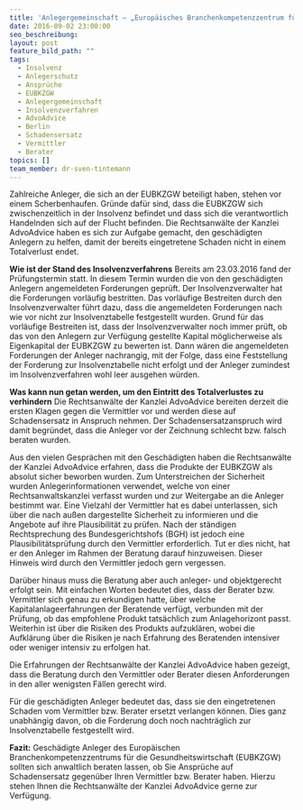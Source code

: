 ```yaml
---
title: 'Anlegergemeinschaft – „Europäisches Branchenkompetenzzentrum für die Gesundheitswirtschaft (kurz: EUBKZGW)'
date: 2016-09-02 23:00:00
seo_beschreibung:
layout: post
feature_bild_path: ""
tags:
  - Insolvenz
  - Anlegerschutz
  - Ansprüche
  - EUBKZGW
  - Anlegergemeinschaft
  - Insolvenzverfahren
  - AdvoAdvice
  - Berlin
  - Schadensersatz
  - Vermittler
  - Berater
topics: []
team_member: dr-sven-tintemann
---
```



Zahlreiche Anleger, die sich an der EUBKZGW beteiligt haben, stehen vor einem Scherbenhaufen. Gründe dafür sind, dass die EUBKZGW sich zwischenzeitlich in der Insolvenz befindet und dass sich die verantwortlich Handelnden sich auf der Flucht befinden. Die Rechtsanwälte der Kanzlei AdvoAdvice haben es sich zur Aufgabe gemacht, den geschädigten Anlegern zu helfen, damit der bereits eingetretene Schaden nicht in einem Totalverlust endet.

**Wie ist der Stand des Insolvenzverfahrens**  Bereits am 23.03.2016 fand der Prüfungstermin statt. In diesem Termin wurden die von den geschädigten Anlegern angemeldeten Forderungen geprüft. Der Insolvenzverwalter hat die Forderungen vorläufig bestritten. Das vorläufige Bestreiten durch den Insolvenzverwalter führt dazu, dass die angemeldeten Forderungen nach wie vor nicht zur Insolvenztabelle festgestellt wurden. Grund für das vorläufige Bestreiten ist, dass der Insolvenzverwalter noch immer prüft, ob das von den Anlegern zur Verfügung gestellte Kapital möglicherweise als Eigenkapital der EUBKZGW zu bewerten ist. Dann wären die angemeldeten Forderungen der Anleger nachrangig, mit der Folge, dass eine Feststellung der Forderung zur Insolvenztabelle nicht erfolgt und der Anleger zumindest im Insolvenzverfahren wohl leer ausgehen würden.

**Was kann nun getan werden, um den Eintritt des Totalverlustes zu verhindern**   Die Rechtsanwälte der Kanzlei AdvoAdvice bereiten derzeit die ersten Klagen gegen die Vermittler vor und werden diese auf Schadensersatz in Anspruch nehmen. Der Schadensersatzanspruch wird damit begründet, dass die Anleger vor der Zeichnung schlecht bzw. falsch beraten wurden.

Aus den vielen Gesprächen mit den Geschädigten haben die Rechtsanwälte der Kanzlei AdvoAdvice erfahren, dass die Produkte der EUBKZGW als absolut sicher beworben wurden. Zum Unterstreichen der Sicherheit wurden Anlegerinformationen verwendet, welche von einer Rechtsanwaltskanzlei verfasst wurden und zur Weitergabe an die Anleger bestimmt war. Eine Vielzahl der Vermittler hat es dabei unterlassen, sich über die nach außen dargestellte Sicherheit zu informieren und die Angebote auf ihre Plausibilität zu prüfen. Nach der ständigen Rechtsprechung des Bundesgerichtshofs (BGH) ist jedoch eine Plausibilitätsprüfung durch den Vermittler erforderlich. Tut er dies nicht, hat er den Anleger im Rahmen der Beratung darauf hinzuweisen. Dieser Hinweis wird durch den Vermittler jedoch gern vergessen.

Darüber hinaus muss die Beratung aber auch anleger- und objektgerecht erfolgt sein. Mit einfachen Worten bedeutet dies, dass der Berater bzw. Vermittler sich genau zu erkundigen hatte, über welche Kapitalanlageerfahrungen der Beratende verfügt, verbunden mit der Prüfung, ob das empfohlene Produkt tatsächlich zum Anlagehorizont passt. Weiterhin ist über die Risiken des Produkts aufzuklären, wobei die Aufklärung über die Risiken je nach Erfahrung des Beratenden intensiver oder weniger intensiv zu erfolgen hat.

Die Erfahrungen der Rechtsanwälte der Kanzlei AdvoAdvice haben gezeigt, dass die Beratung durch den Vermittler oder Berater diesen Anforderungen in den aller wenigsten Fällen gerecht wird.

Für die geschädigten Anleger bedeutet das, dass sie den eingetretenen Schaden vom Vermittler bzw. Berater ersetzt verlangen können. Dies ganz unabhängig davon, ob die Forderung doch noch nachträglich zur Insolvenztabelle festgestellt wird.

**Fazit:**   Geschädigte Anleger des Europäischen Branchenkompetenzzentrums für die Gesundheitswirtschaft (EUBKZGW) sollten sich anwaltlich beraten lassen, ob Sie Ansprüche auf Schadensersatz gegenüber Ihren Vermittler bzw. Berater haben. Hierzu stehen Ihnen die Rechtsanwälte der Kanzlei AdvoAdvice gerne zur Verfügung.
